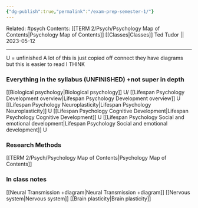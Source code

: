 ```yaml
---
{"dg-publish":true,"permalink":"/exam-prep-semester-1/"}
---
```


Related: #psych
Contents: [[TERM 2/Psych/Psychology Map of Contents\|Psychology Map of Contents]]
[[Classes\|Classes]]
Ted Tudor || 2023-05-12
***
U = unfinished
A lot of this is just copied off connect they have diagrams but this is easier to read I THINK

### Everything in the syllabus (UNFINISHED) +not super in depth
[[Biological psychology\|Biological psychology]] U/
[[Lifespan Psychology Development overview\|Lifespan Psychology Development overview]] U
[[Lifespan Psychology Neuroplasticity\|Lifespan Psychology Neuroplasticity]] U
[[Lifespan Psychology Cognitive Development\|Lifespan Psychology Cognitive Development]] U
[[Lifespan Psychology Social and emotional development\|Lifespan Psychology Social and emotional development]] U

### Research Methods 
[[TERM 2/Psych/Psychology Map of Contents\|Psychology Map of Contents]]

### In class notes
[[Neural Transmission +diagram\|Neural Transmission +diagram]]
[[Nervous system\|Nervous system]]
[[Brain plasticity\|Brain plasticity]]
